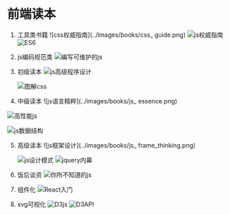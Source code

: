 
# 前端读本

1. 工具类书籍
      ![css权威指南](../images/books/css_ guide.png)
      ![js权威指南](../images/books/js_guide.png)
    ![ES6](../images/books/ES6.png)


2. js编码规范类
 ![编写可维护的js](../images/books/maintenance_js.png)
3. 初级读本
   ![js高级程序设计](../images/books/js_litter.png)
   
      ![图解css](../images/books/graph_thinking_css.png)

4. 中级读本
  ![js语言精粹](../images/books/js_ essence.png)
  
  ![高性能js](../images/books/high_rofiling_js.png)
  
  ![js数据结构](../images/books/high_rofiling_js.png)
  
    
5. 高级读本
     ![js框架设计](../images/books/js_ frame_thinking.png)
     
    ![js设计模式](../images/books/js_thinking.png)
     ![jquery内幕](../images/books/jQuery.png)
    
    

6. 饭后谈资
    ![你所不知道的js](../images/books/js_of_you_dont_know.png)
  
7. 组件化
    ![React入门](../images/books/React.png)
8. svg可视化
    ![D3js](../images/books/D3js.png)
    ![D3API](../images/books/D3API.png)
